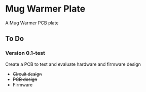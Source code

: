 # Mug Warmer Plate
A Mug Warmer PCB plate

## To Do
### Version 0.1-test
Create a PCB to test and evaluate hardware and firmware design
- ~~Circuit design~~
- ~~PCB design~~
- Firmware 
